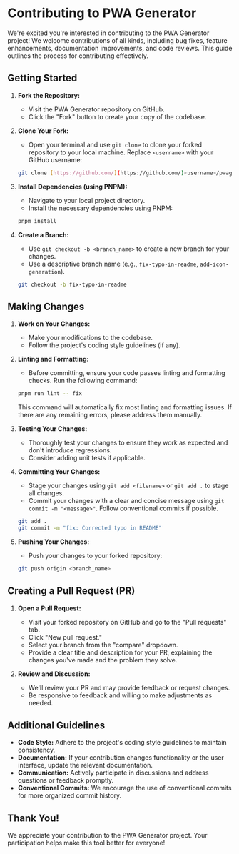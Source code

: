 # Contributing to PWA Generator

We're excited you're interested in contributing to the PWA Generator project! We welcome contributions of all kinds, including bug fixes, feature enhancements, documentation improvements, and code reviews. This guide outlines the process for contributing effectively.

## Getting Started

1.  **Fork the Repository:**
    *   Visit the PWA Generator repository on GitHub.
    *   Click the "Fork" button to create your copy of the codebase.

2.  **Clone Your Fork:**
    *   Open your terminal and use `git clone` to clone your forked repository to your local machine. Replace `<username>` with your GitHub username:

    ```bash
    git clone [https://github.com/](https://github.com/)<username>/pwagenerator.git
    ```

3.  **Install Dependencies (using PNPM):**
    *   Navigate to your local project directory.
    *   Install the necessary dependencies using PNPM:

    ```bash
    pnpm install
    ```

4.  **Create a Branch:**
    *   Use `git checkout -b <branch_name>` to create a new branch for your changes.
    *   Use a descriptive branch name (e.g., `fix-typo-in-readme`, `add-icon-generation`).

    ```bash
    git checkout -b fix-typo-in-readme
    ```

## Making Changes

1.  **Work on Your Changes:**
    *   Make your modifications to the codebase.
    *   Follow the project's coding style guidelines (if any).

2.  **Linting and Formatting:**
    *   Before committing, ensure your code passes linting and formatting checks. Run the following command:

    ```bash
    pnpm run lint -- fix
    ```

    This command will automatically fix most linting and formatting issues. If there are any remaining errors, please address them manually.

3.  **Testing Your Changes:**
    *   Thoroughly test your changes to ensure they work as expected and don't introduce regressions.
    *   Consider adding unit tests if applicable.

4.  **Committing Your Changes:**
    *   Stage your changes using `git add <filename>` or `git add .` to stage all changes.
    *   Commit your changes with a clear and concise message using `git commit -m "<message>"`. Follow conventional commits if possible.

    ```bash
    git add .
    git commit -m "fix: Corrected typo in README"
    ```

5.  **Pushing Your Changes:**
    *   Push your changes to your forked repository:

    ```bash
    git push origin <branch_name>
    ```

## Creating a Pull Request (PR)

1.  **Open a Pull Request:**
    *   Visit your forked repository on GitHub and go to the "Pull requests" tab.
    *   Click "New pull request."
    *   Select your branch from the "compare" dropdown.
    *   Provide a clear title and description for your PR, explaining the changes you've made and the problem they solve.

2.  **Review and Discussion:**
    *   We'll review your PR and may provide feedback or request changes.
    *   Be responsive to feedback and willing to make adjustments as needed.

## Additional Guidelines

*   **Code Style:** Adhere to the project's coding style guidelines to maintain consistency.
*   **Documentation:** If your contribution changes functionality or the user interface, update the relevant documentation.
*   **Communication:** Actively participate in discussions and address questions or feedback promptly.
*   **Conventional Commits:** We encourage the use of conventional commits for more organized commit history.

## Thank You!

We appreciate your contribution to the PWA Generator project. Your participation helps make this tool better for everyone!
